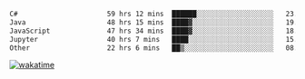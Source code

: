 <!--START_SECTION:waka-->

```txt
C#                      59 hrs 12 mins  ██████░░░░░░░░░░░░░░░░░░░   23.53 %
Java                    48 hrs 15 mins  ████▓░░░░░░░░░░░░░░░░░░░░   19.17 %
JavaScript              47 hrs 34 mins  ████▓░░░░░░░░░░░░░░░░░░░░   18.90 %
Jupyter                 40 hrs 7 mins   ████░░░░░░░░░░░░░░░░░░░░░   15.94 %
Other                   22 hrs 6 mins   ██▒░░░░░░░░░░░░░░░░░░░░░░   08.78 %
```

<!--END_SECTION:waka-->
[![wakatime](https://wakatime.com/badge/user/6c2f442e-41b4-42e3-bc06-d5d8203ad1da.svg)](https://wakatime.com/@6c2f442e-41b4-42e3-bc06-d5d8203ad1da)
